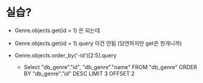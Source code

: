 # 실습?



- Genre.objects.get(id = 1) 은 되는데
- Genre.objects.get(id = 1).query 이건 안됨 (당연하지만 get은 한개니까)



- Genre.objects.order_by('-id')[2:5].query 
  - Select "db_genre"."id", "db_genre"."name" FROM "db_genre" ORDER BY "db_genre"."id" DESC LIMIT 3 OFFSET 2 

